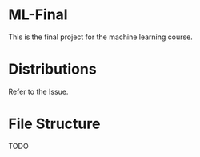 # ML-Final

This is the final project for the machine learning course.

# Distributions

Refer to the Issue.

# File Structure

TODO

